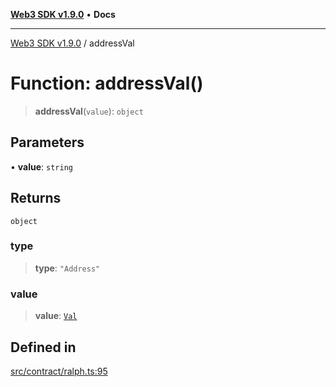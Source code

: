 [**Web3 SDK v1.9.0**](../README.md) • **Docs**

***

[Web3 SDK v1.9.0](../globals.md) / addressVal

# Function: addressVal()

> **addressVal**(`value`): `object`

## Parameters

• **value**: `string`

## Returns

`object`

### type

> **type**: `"Address"`

### value

> **value**: [`Val`](../type-aliases/Val.md)

## Defined in

[src/contract/ralph.ts:95](https://github.com/Mystic-Nayy/alephium-web3/blob/c1afd789a197ce5fe21f08c2965942090157c33d/packages/web3/src/contract/ralph.ts#L95)
